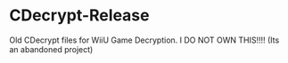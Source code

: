 # CDecrypt-Release
Old CDecrypt files for WiiU Game Decryption. I DO NOT OWN THIS!!!! (Its an abandoned project)
